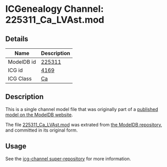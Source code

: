 # ICGenealogy Channel: 225311\_Ca\_LVAst.mod

## Details

Name | Description
---- | -----------
ModelDB id | [225311](http://senselab.med.yale.edu/ModelDB/ShowModel.cshtml?model=225311)
ICG id | [4169](http://icg.neurotheory.ox.ac.uk/channels/3/4169)
ICG Class | [Ca](http://icg.neurotheory.ox.ac.uk/channels/3)

## Description

This is a single channel model file that was originally part of a [published model on the ModelDB website](http://senselab.med.yale.edu/mModelDB/ShowModel.cshtml?model=225311).

The file [225311\_Ca\_LVAst.mod](225311_Ca_LVAst.mod) was extrated from [the ModelDB repository](http://senselab.med.yale.edu/ModelDB/ShowModel.cshtml?model=225311), and committed in its original form.

## Usage

See the [icg-channel super-repository](https://github.com/icgenealogy/icg-channels) for more information.